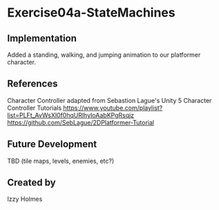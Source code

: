 # Exercise04a-StateMachines

## Implementation
Added a standing, walking, and jumping animation to our platformer character.

## References

Character Controller adapted from Sebastion Lague's Unity 5 Character Controller Tutorials
https://www.youtube.com/playlist?list=PLFt_AvWsXl0f0hqURlhyIoAabKPgRsqjz
https://github.com/SebLague/2DPlatformer-Tutorial

## Future Development

TBD (tile maps, levels, enemies, etc?)

## Created by
Izzy Holmes
